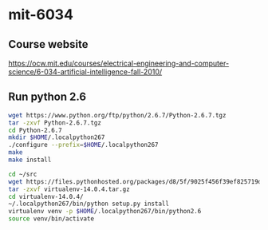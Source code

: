 # mit-6034

## Course website

<https://ocw.mit.edu/courses/electrical-engineering-and-computer-science/6-034-artificial-intelligence-fall-2010/>

## Run python 2.6

```bash
wget https://www.python.org/ftp/python/2.6.7/Python-2.6.7.tgz
tar -zxvf Python-2.6.7.tgz
cd Python-2.6.7
mkdir $HOME/.localpython267
./configure --prefix=$HOME/.localpython267
make
make install
```

```bash
cd ~/src
wget https://files.pythonhosted.org/packages/d8/5f/9025f456f39ef825719d2b30090e240b382dcb4dcb3d0429b18c13176c98/virtualenv-14.0.4.tar.gz
tar -zxvf virtualenv-14.0.4.tar.gz
cd virtualenv-14.0.4/
~/.localpython267/bin/python setup.py install
virtualenv venv -p $HOME/.localpython267/bin/python2.6
source venv/bin/activate
```
